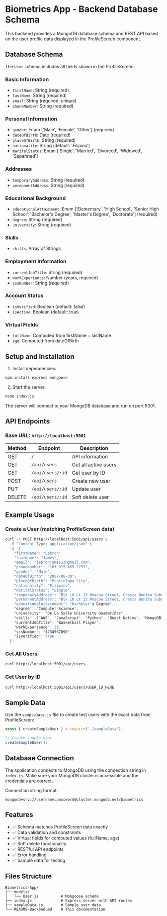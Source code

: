 # Biometrics App - Backend Database Schema

This backend provides a MongoDB database schema and REST API based on the user profile data displayed in the ProfileScreen component.

## Database Schema

The `User` schema includes all fields shown in the ProfileScreen:

### Basic Information
- `firstName`: String (required)
- `lastName`: String (required) 
- `email`: String (required, unique)
- `phoneNumber`: String (required)

### Personal Information
- `gender`: Enum ['Male', 'Female', 'Other'] (required)
- `dateOfBirth`: Date (required)
- `placeOfBirth`: String (required)
- `nationality`: String (default: 'Filipino')
- `maritalStatus`: Enum ['Single', 'Married', 'Divorced', 'Widowed', 'Separated']

### Addresses
- `temporaryAddress`: String (required)
- `permanentAddress`: String (required)

### Educational Background
- `educationalAttainment`: Enum ['Elementary', 'High School', 'Senior High School', 'Bachelor\'s Degree', 'Master\'s Degree', 'Doctorate'] (required)
- `degree`: String (required)
- `university`: String (required)

### Skills
- `skills`: Array of Strings

### Employment Information
- `currentJobTitle`: String (required)
- `workExperience`: Number (years, required)
- `sssNumber`: String (required)

### Account Status
- `isVerified`: Boolean (default: false)
- `isActive`: Boolean (default: true)

### Virtual Fields
- `fullName`: Computed from firstName + lastName
- `age`: Computed from dateOfBirth

## Setup and Installation

1. Install dependencies:
```bash
npm install express mongoose
```

2. Start the server:
```bash
node index.js
```

The server will connect to your MongoDB database and run on port 5001.

## API Endpoints

### Base URL: `http://localhost:5001`

| Method | Endpoint | Description |
|--------|----------|-------------|
| GET | `/` | API information |
| GET | `/api/users` | Get all active users |
| GET | `/api/users/:id` | Get user by ID |
| POST | `/api/users` | Create new user |
| PUT | `/api/users/:id` | Update user |
| DELETE | `/api/users/:id` | Soft delete user |

## Example Usage

### Create a User (matching ProfileScreen data)
```bash
curl -X POST http://localhost:5001/api/users \
  -H "Content-Type: application/json" \
  -d '{
    "firstName": "Lebron",
    "lastName": "James",
    "email": "lebronjames23@gmail.com",
    "phoneNumber": "+63 915 455 2251",
    "gender": "Male",
    "dateOfBirth": "2002-08-30",
    "placeOfBirth": "Muntinlupa City",
    "nationality": "Filipino",
    "maritalStatus": "Single",
    "temporaryAddress": "Blk 10 Lt 13 Moscow Street, Cresta Bonita Subdivision, Muntinlupa City",
    "permanentAddress": "Blk 10 Lt 13 Moscow Street, Cresta Bonita Subdivision, Muntinlupa City",
    "educationalAttainment": "Bachelor's Degree",
    "degree": "Computer Science",
    "university": "De La Salle University Dasmariñas",
    "skills": ["AWS", "JavaScript", "Python", "React Native", "MongoDB", "Node.js"],
    "currentJobTitle": "Basketball Player",
    "workExperience": 23,
    "sssNumber": "1234567890",
    "isVerified": true
  }'
```

### Get All Users
```bash
curl http://localhost:5001/api/users
```

### Get User by ID
```bash
curl http://localhost:5001/api/users/USER_ID_HERE
```

## Sample Data

Use the `sampleData.js` file to create test users with the exact data from ProfileScreen:

```javascript
const { createSampleUser } = require('./sampleData');

// Create sample user
createSampleUser();
```

## Database Connection

The application connects to MongoDB using the connection string in `index.js`. Make sure your MongoDB cluster is accessible and the credentials are correct.

Connection string format:
```
mongodb+srv://username:password@cluster.mongodb.net/biometrics
```

## Features

- ✅ Schema matches ProfileScreen data exactly
- ✅ Data validation and constraints
- ✅ Virtual fields for computed values (fullName, age)
- ✅ Soft delete functionality
- ✅ RESTful API endpoints
- ✅ Error handling
- ✅ Sample data for testing

## Files Structure

```
Biometrics-App/
├── models/
│   └── User.js          # Mongoose schema
├── index.js             # Express server with API routes
├── sampleData.js        # Sample user data
└── README-Backend.md    # This documentation
``` 